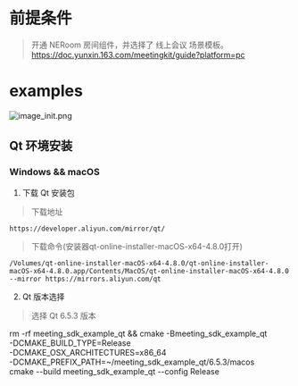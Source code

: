 # 前提条件
> 开通 NERoom 房间组件，并选择了 线上会议 场景模板。
https://doc.yunxin.163.com/meetingkit/guide?platform=pc

# examples
![image_init.png](images/image_init.png)
## Qt 环境安装
### Windows && macOS
1. 下载 Qt 安装包
> 下载地址
```angular2html
https://developer.aliyun.com/mirror/qt/
```
> 下载命令(安装器qt-online-installer-macOS-x64-4.8.0打开)
```shell
/Volumes/qt-online-installer-macOS-x64-4.8.0/qt-online-installer-macOS-x64-4.8.0.app/Contents/MacOS/qt-online-installer-macOS-x64-4.8.0 --mirror https://mirrors.aliyun.com/qt
```
2. Qt 版本选择
> 选择 Qt 6.5.3 版本

rm -rf meeting_sdk_example_qt && 
cmake   -Bmeeting_sdk_example_qt \
        -DCMAKE_BUILD_TYPE=Release \
        -DCMAKE_OSX_ARCHITECTURES=x86_64 \
        -DCMAKE_PREFIX_PATH=~/meeting_sdk_example_qt/6.5.3/macos \
cmake   --build meeting_sdk_example_qt --config Release